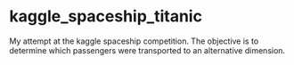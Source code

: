# kaggle_spaceship_titanic
My attempt at the kaggle spaceship competition. The objective is to determine which passengers were transported to an alternative dimension.

